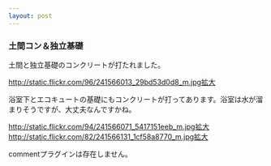 ```yaml
---
layout: post
---
```

<h3>土間コン＆独立基礎</h3>
<p>土間と独立基礎のコンクリートが打たれました。</p>
<p><a href="http://static.flickr.com/96/241566013_29bd53d0d8_m.jpg">http://static.flickr.com/96/241566013_29bd53d0d8_m.jpg</a><a href="http://www.flickr.com/photos/yoshimov/241566013/">拡大</a></p>
<p>浴室下とエコキュートの基礎にもコンクリートが打ってあります。浴室は水が溜まりそうですが、大丈夫なんですかね。</p>
<p><a href="http://static.flickr.com/94/241566071_5417151eeb_m.jpg">http://static.flickr.com/94/241566071_5417151eeb_m.jpg</a><a href="http://www.flickr.com/photos/yoshimov/241566071/">拡大</a><a href="http://static.flickr.com/82/241566131_1cf58a8770_m.jpg">http://static.flickr.com/82/241566131_1cf58a8770_m.jpg</a><a href="http://www.flickr.com/photos/yoshimov/241566131/">拡大</a></p>
<p><span class="error">commentプラグインは存在しません。</span> </p>
